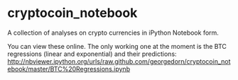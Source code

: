 cryptocoin_notebook
===================

A collection of analyses on crypto currencies in iPython Notebook form.

You can view these online.  The only working one at the moment is the BTC regressions (linear and exponential) and their predictions:
http://nbviewer.ipython.org/urls/raw.github.com/georgedorn/cryptocoin_notebook/master/BTC%20Regressions.ipynb
